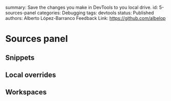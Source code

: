 summary: Save the changes you make in DevTools to you local drive.
id: 5-sources-panel
categories: Debugging
tags: devtools
status: Published 
authors: Alberto López-Barranco
Feedback Link: https://github.com/albelop

# Sources panel
<!-- ------------------------ -->

## Snippets

<!-- ------------------------ -->

## Local overrides


<!-- ------------------------ -->

## Workspaces